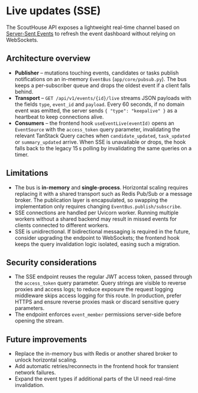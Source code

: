 # Live updates (SSE)

The ScoutHouse API exposes a lightweight real-time channel based on
[Server-Sent Events](https://html.spec.whatwg.org/multipage/server-sent-events.html)
to refresh the event dashboard without relying on WebSockets.

## Architecture overview

- **Publisher** – mutations touching events, candidates or tasks publish
  notifications on an in-memory `EventBus` (`app/core/pubsub.py`). The bus keeps
  a per-subscriber queue and drops the oldest event if a client falls behind.
- **Transport** – `GET /api/v1/events/{id}/live` streams JSON payloads with the
  fields `type`, `event_id` and `payload`. Every 60 seconds, if no domain event
  was emitted, the server sends `{ "type": "keepalive" }` as a heartbeat to
  keep connections alive.
- **Consumers** – the frontend hook `useEventLive(eventId)` opens an
  `EventSource` with the `access_token` query parameter, invalidating the
  relevant TanStack Query caches when `candidate_updated`, `task_updated` or
  `summary_updated` arrive. When SSE is unavailable or drops, the hook falls
  back to the legacy 15 s polling by invalidating the same queries on a timer.

## Limitations

- The bus is **in-memory** and **single-process**. Horizontal scaling requires
  replacing it with a shared transport such as Redis Pub/Sub or a message
  broker. The publication layer is encapsulated, so swapping the implementation
  only requires changing `EventBus.publish/subscribe`.
- SSE connections are handled per Uvicorn worker. Running multiple workers
  without a shared backend may result in missed events for clients connected to
  different workers.
- SSE is unidirectional. If bidirectional messaging is required in the future,
  consider upgrading the endpoint to WebSockets; the frontend hook keeps the
  query invalidation logic isolated, easing such a migration.

## Security considerations

- The SSE endpoint reuses the regular JWT access token, passed through the
  `access_token` query parameter. Query strings are visible to reverse proxies
  and access logs; to reduce exposure the request logging middleware skips
  access logging for this route. In production, prefer HTTPS and ensure reverse
  proxies mask or discard sensitive query parameters.
- The endpoint enforces `event_member` permissions server-side before opening
  the stream.

## Future improvements

- Replace the in-memory bus with Redis or another shared broker to unlock
  horizontal scaling.
- Add automatic retries/reconnects in the frontend hook for transient network
  failures.
- Expand the event types if additional parts of the UI need real-time
  invalidation.
